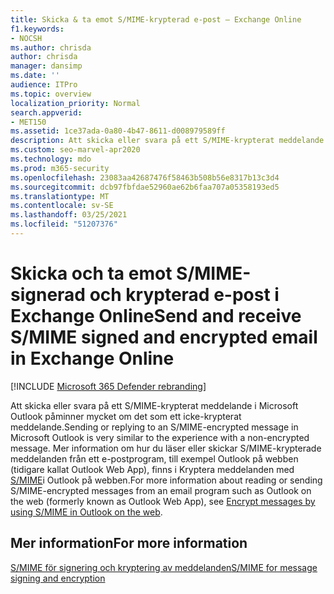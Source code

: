 ```yaml
---
title: Skicka & ta emot S/MIME-krypterad e-post – Exchange Online
f1.keywords:
- NOCSH
ms.author: chrisda
author: chrisda
manager: dansimp
ms.date: ''
audience: ITPro
ms.topic: overview
localization_priority: Normal
search.appverid:
- MET150
ms.assetid: 1ce37ada-0a80-4b47-8611-d008979589ff
description: Att skicka eller svara på ett S/MIME-krypterat meddelande i Microsoft Outlook påminner mycket om det som ett icke-krypterat meddelande.
ms.custom: seo-marvel-apr2020
ms.technology: mdo
ms.prod: m365-security
ms.openlocfilehash: 23083aa42687476f58463b508b56e8317b13c3d4
ms.sourcegitcommit: dcb97fbfdae52960ae62b6faa707a05358193ed5
ms.translationtype: MT
ms.contentlocale: sv-SE
ms.lasthandoff: 03/25/2021
ms.locfileid: "51207376"
---
```

# <a name="send-and-receive-smime-signed-and-encrypted-email-in-exchange-online"></a><span data-ttu-id="928eb-103">Skicka och ta emot S/MIME-signerad och krypterad e-post i Exchange Online</span><span class="sxs-lookup"><span data-stu-id="928eb-103">Send and receive S/MIME signed and encrypted email in Exchange Online</span></span>

[!INCLUDE [Microsoft 365 Defender rebranding](../includes/microsoft-defender-for-office.md)]


<span data-ttu-id="928eb-104">Att skicka eller svara på ett S/MIME-krypterat meddelande i Microsoft Outlook påminner mycket om det som ett icke-krypterat meddelande.</span><span class="sxs-lookup"><span data-stu-id="928eb-104">Sending or replying to an S/MIME-encrypted message in Microsoft Outlook is very similar to the experience with a non-encrypted message.</span></span> <span data-ttu-id="928eb-105">Mer information om hur du läser eller skickar S/MIME-krypterade meddelanden från ett e-postprogram, till exempel Outlook på webben (tidigare kallat Outlook Web App), finns i Kryptera meddelanden med [S/MIME](https://support.microsoft.com/office/878c79fc-7088-4b39-966f-14512658f480)i Outlook på webben.</span><span class="sxs-lookup"><span data-stu-id="928eb-105">For more information about reading or sending S/MIME-encrypted messages from an email program such as Outlook on the web (formerly known as Outlook Web App), see [Encrypt messages by using S/MIME in Outlook on the web](https://support.microsoft.com/office/878c79fc-7088-4b39-966f-14512658f480).</span></span>

## <a name="for-more-information"></a><span data-ttu-id="928eb-106">Mer information</span><span class="sxs-lookup"><span data-stu-id="928eb-106">For more information</span></span>

[<span data-ttu-id="928eb-107">S/MIME för signering och kryptering av meddelanden</span><span class="sxs-lookup"><span data-stu-id="928eb-107">S/MIME for message signing and encryption</span></span>](s-mime-for-message-signing-and-encryption.md)
